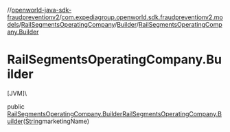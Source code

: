 //[openworld-java-sdk-fraudpreventionv2](../../../../index.md)/[com.expediagroup.openworld.sdk.fraudpreventionv2.models](../../index.md)/[RailSegmentsOperatingCompany](../index.md)/[Builder](index.md)/[RailSegmentsOperatingCompany.Builder](-rail-segments-operating-company.-builder.md)

# RailSegmentsOperatingCompany.Builder

[JVM]\

public [RailSegmentsOperatingCompany.Builder](index.md)[RailSegmentsOperatingCompany.Builder](-rail-segments-operating-company.-builder.md)([String](https://docs.oracle.com/javase/8/docs/api/java/lang/String.html)marketingName)
